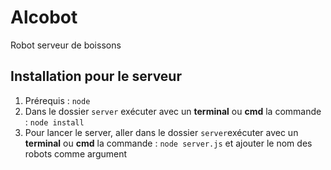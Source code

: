 # **Alcobot**
Robot serveur de boissons

## Installation pour le serveur
1. Prérequis : `node`
2. Dans le dossier `server` exécuter avec un **terminal** ou **cmd** la commande : `node install`
3. Pour lancer le server, aller dans le dossier `server`exécuter avec un **terminal** ou **cmd** la commande : `node server.js` et ajouter le nom des robots comme argument
